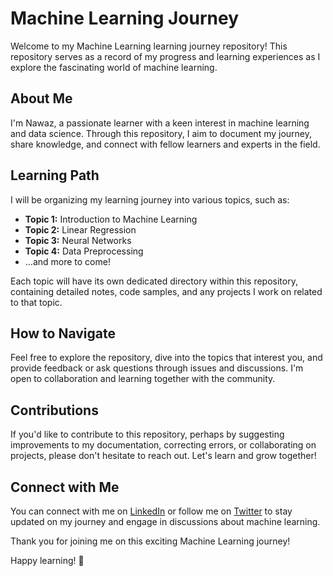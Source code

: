 # Machine Learning Journey

Welcome to my Machine Learning learning journey repository! This repository serves as a record of my progress and learning experiences as I explore the fascinating world of machine learning.

## About Me

I'm Nawaz, a passionate learner with a keen interest in machine learning and data science. Through this repository, I aim to document my journey, share knowledge, and connect with fellow learners and experts in the field.

## Learning Path

I will be organizing my learning journey into various topics, such as:

- **Topic 1:** Introduction to Machine Learning
- **Topic 2:** Linear Regression
- **Topic 3:** Neural Networks
- **Topic 4:** Data Preprocessing
- ...and more to come!

Each topic will have its own dedicated directory within this repository, containing detailed notes, code samples, and any projects I work on related to that topic.

## How to Navigate

Feel free to explore the repository, dive into the topics that interest you, and provide feedback or ask questions through issues and discussions. I'm open to collaboration and learning together with the community.

## Contributions

If you'd like to contribute to this repository, perhaps by suggesting improvements to my documentation, correcting errors, or collaborating on projects, please don't hesitate to reach out. Let's learn and grow together!

## Connect with Me

You can connect with me on [LinkedIn](https://www.linkedin.com/in/shaikahmadnawaz) or follow me on [Twitter](https://twitter.com/shaikahmadnawaz) to stay updated on my journey and engage in discussions about machine learning.

Thank you for joining me on this exciting Machine Learning journey!

Happy learning! 🚀
